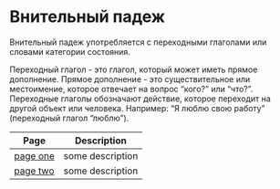 # Внительный падеж

Внительный падеж употребляется с переходными глаголами или словами категории состояния. 

Переходный глагол - это глагол, который может иметь прямое дополнение. Прямое дополнение - это существительное или местоимение, которое отвечает на вопрос “кого?” или “что?”. Переходные глаголы обозначают действие, которое переходит на другой объект или человека. Например: “Я люблю свою работу” (переходный глагол “люблю”).

| Page | Description |
| --- | --- |
| [page one](/notes/accusative_case/za_and_na.md) | some description |
| [page two](/notes/accusative_case/revision_2023_05_18.md) | some description |
